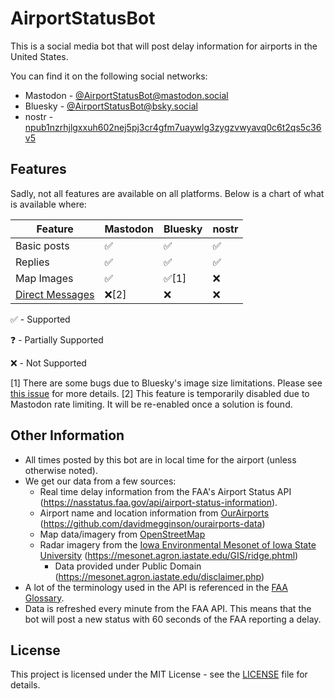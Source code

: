 # AirportStatusBot

This is a social media bot that will post delay information for airports in the United States.

You can find it on the following social networks:

- Mastodon - [@AirportStatusBot@mastodon.social](https://mastodon.social/@AirportStatusBot)
- Bluesky - [@AirportStatusBot@bsky.social](https://bsky.app/profile/airportstatusbot.bsky.social)
- nostr - [npub1nzrhjlgxxuh602nej5pj3cr4gfm7uaywlg3zygzvwyavq0c6t2qs5c36v5](https://iris.to/npub1nzrhjlgxxuh602nej5pj3cr4gfm7uaywlg3zygzvwyavq0c6t2qs5c36v5)

## Features

Sadly, not all features are available on all platforms. Below is a chart of what is available where:

| Feature | Mastodon | Bluesky | nostr |
|---------|----------|---------|-------|
| Basic posts | ✅ | ✅ | ✅ |
| Replies | ✅ | ✅ | ✅ |
| Map Images | ✅ | ✅[1] | ❌ |
| [Direct Messages](docs/Direct_Messages.md) | ❌[2] | ❌ | ❌ |

✅ - Supported

❓ - Partially Supported

❌ - Not Supported

[1] There are some bugs due to Bluesky's image size limitations. Please see [this issue](https://github.com/fishcharlie/AirportStatusBot/issues/15) for more details.
[2] This feature is temporarily disabled due to Mastodon rate limiting. It will be re-enabled once a solution is found.

## Other Information

- All times posted by this bot are in local time for the airport (unless otherwise noted).
- We get our data from a few sources:
	- Real time delay information from the FAA's Airport Status API (https://nasstatus.faa.gov/api/airport-status-information).
	- Airport name and location information from [OurAirports](https://ourairports.com) (https://github.com/davidmegginson/ourairports-data)
	- Map data/imagery from [OpenStreetMap](https://www.openstreetmap.org)
	- Radar imagery from the [Iowa Environmental Mesonet of Iowa State University](https://mesonet.agron.iastate.edu) (https://mesonet.agron.iastate.edu/GIS/ridge.phtml)
		- Data provided under Public Domain (https://mesonet.agron.iastate.edu/disclaimer.php)
- A lot of the terminology used in the API is referenced in the [FAA Glossary](https://www.fly.faa.gov/Products/Glossary_of_Terms/glossary_of_terms.html).
- Data is refreshed every minute from the FAA API. This means that the bot will post a new status with 60 seconds of the FAA reporting a delay.

## License

This project is licensed under the MIT License - see the [LICENSE](LICENSE) file for details.
